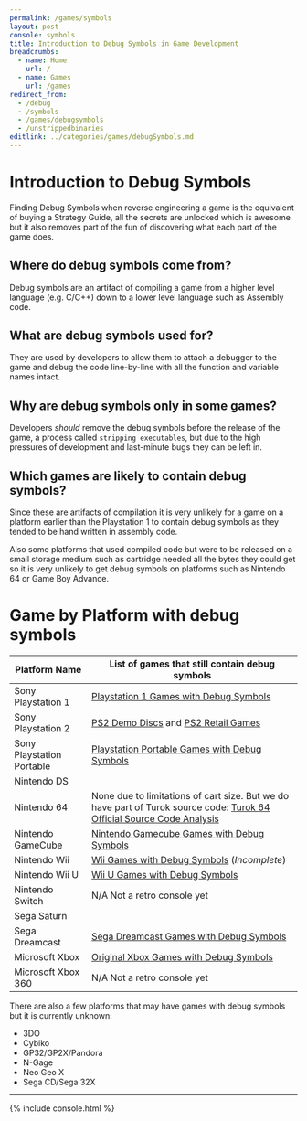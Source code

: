 ```yaml
---
permalink: /games/symbols
layout: post
console: symbols
title: Introduction to Debug Symbols in Game Development
breadcrumbs:
  - name: Home
    url: /
  - name: Games
    url: /games
redirect_from:
  - /debug
  - /symbols
  - /games/debugsymbols
  - /unstrippedbinaries
editlink: ../categories/games/debugSymbols.md
---
```

# Introduction to Debug Symbols
Finding Debug Symbols when reverse engineering a game is the equivalent of buying a Strategy Guide, all the secrets are unlocked which is awesome but it also removes part of the fun of discovering what each part of the game does.

## Where do debug symbols come from?
Debug symbols are an artifact of compiling a game from a higher level language (e.g. C/C++) down to a lower level language such as Assembly code.

## What are debug symbols used for?
They are used by developers to allow them to attach a debugger to the game and debug the code line-by-line with all the function and variable names intact.

## Why are debug symbols only in some games?
Developers *should* remove the debug symbols before the release of the game, a process called `stripping executables`, but due to the high pressures of development and last-minute bugs they can be left in.

## Which games are likely to contain debug symbols?
Since these are artifacts of compilation it is very unlikely for a game on a platform earlier than the Playstation 1 to contain debug symbols as they tended to be hand written in assembly code.

Also some platforms that used compiled code but were to be released on a small storage medium such as cartridge needed all the bytes they could get so it is very unlikely to get debug symbols on platforms such as Nintendo 64 or Game Boy Advance.

# Game by Platform with debug symbols 

Platform Name | List of games that still contain debug symbols
---|---
Sony Playstation 1 | [Playstation 1 Games with Debug Symbols](https://www.retroreversing.com/ps1-debug-symbols)
Sony Playstation 2 | [PS2 Demo Discs](https://www.retroreversing.com/ps2-demos/) and [PS2 Retail Games](https://www.retroreversing.com/ps2-unstripped/)
Sony Playstation Portable | [Playstation Portable Games with Debug Symbols](https://www.retroreversing.com/psp-debug-symbols)
Nintendo DS |
Nintendo 64 | None due to limitations of cart size. But we do have part of Turok source code: [Turok 64 Official Source Code Analysis](https://www.retroreversing.com/turok64sourcecode)
Nintendo GameCube | [Nintendo Gamecube Games with Debug Symbols](https://www.retroreversing.com/gamecube-debug-symbols)
Nintendo Wii | [Wii Games with Debug Symbols](https://www.retroreversing.com/wii-debug-symbols/) (*Incomplete*)
Nintendo Wii U | [Wii U Games with Debug Symbols](https://www.retroreversing.com/wii-u-unstripped/)
Nintendo Switch | N/A Not a retro console yet
Sega Saturn |
Sega Dreamcast | [Sega Dreamcast Games with Debug Symbols](https://www.retroreversing.com/sega-dreamcast-game-debug-symbols)
Microsoft Xbox | [Original Xbox Games with Debug Symbols](https://www.retroreversing.com/xbox-game-debug-symbols)
Microsoft Xbox 360 | N/A Not a retro console yet


There are also a few platforms that may have games with debug symbols but it is currently unknown:
* 3DO
* Cybiko
* GP32/GP2X/Pandora
* N-Gage
* Neo Geo X
* Sega CD/Sega 32X


---

<div>
{% include console.html %}
</div>
